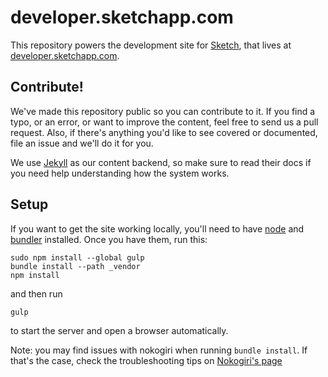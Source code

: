 # developer.sketchapp.com

This repository powers the development site for [Sketch](http://sketchapp.com), that lives at [developer.sketchapp.com](http://developer.sketchapp.com).

## Contribute!

We've made this repository public so you can contribute to it. If you find a typo, or an error, or want to improve the content, feel free to send us a pull request. Also, if there's anything you'd like to see covered or documented, file an issue and we'll do it for you.

We use [Jekyll](http://jekyllrb.com) as our content backend, so make sure to read their docs if you need help understanding how the system works.

## Setup

If you want to get the site working locally, you'll need to have [node](https://nodejs.org/en/) and [bundler](http://bundler.io) installed. Once you have them, run this:

```
sudo npm install --global gulp
bundle install --path _vendor
npm install
```

and then run

```
gulp
```

to start the server and open a browser automatically.

Note: you may find issues with nokogiri when running `bundle install`. If that's the case, check the troubleshooting tips on [Nokogiri's page](http://www.nokogiri.org/tutorials/installing_nokogiri.html#mac_os_x)
